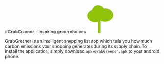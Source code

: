 #GrabGreener - Inspiring green choices ![app/src/main/res/drawable-hdpi/tree.png](app/src/main/res/drawable-hdpi/tree.png)

GrabGreener is an intelligent shopping list app
which tells you how much carbon emissions your shopping generates during its supply chain. To install the application, simply download `apk/GrabGreener.apk` to your android phone.
